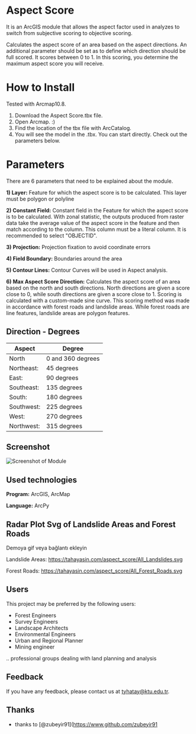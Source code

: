
# Aspect Score

It is an ArcGIS module that allows the aspect factor used in analyzes to switch from subjective scoring to objective scoring.

Calculates the aspect score of an area based on the aspect directions. An additional parameter should be set as to define which direction should be full scored. It scores between 0 to 1. In this scoring, you determine the maximum aspect score you will receive.

# How to Install
Tested with Arcmap10.8.

1. Download the Aspect Score.tbx file.
2. Open Arcmap. :)
3. Find the location of the tbx file with ArcCatalog.
4. You will see the model in the .tbx. You can start directly. Check out the parameters below.

# Parameters
There are 6 parameters that need to be explained about the module.

**1) Layer:** Feature for which the aspect score is to be calculated. This layer must be polygon or polyline

**2) Constant Field:** Constant field in the Feature for which the aspect score is to be calculated. With zonal statistic, the outputs produced from raster data take the average value of the aspect score in the feature and then match according to the column. This column must be a literal column. It is recommended to select "OBJECTID".

**3) Projection:** Projection fixation to avoid coordinate errors

**4) Field Boundary:** Boundaries around the area

**5) Contour Lines:** Contour Curves will be used in Aspect analysis.

**6) Max Aspect Score Direction:** Calculates the aspect score of an area based on the north and south directions. North directions are given a score close to 0, while south directions are given a score close to 1. Scoring is calculated with a custom-made sine curve. This scoring method was made in accordance with forest roads and landslide areas. While forest roads are line features, landslide areas are polygon features.

## Direction - Degrees

| Aspect             | Degree                                                                |
| ----------------- | ------------------------------------------------------------------ |
| North | 0 and 360 degrees |
|Northeast: |45 degrees|
|East: |90 degrees|
|Southeast: |135 degrees|
|South: |180 degrees|
|Southwest: |225 degrees|
|West: |270 degrees|
|Northwest: |315 degrees|
## Screenshot

![Screenshot of Module](https://tahayasin.com/aspect_score/Screenshot.jpg)

  
## Used technologies

**Program:** ArcGIS, ArcMap

**Language:** ArcPy

  
## Radar Plot Svg of Landslide Areas and Forest Roads

Demoya gif veya bağlantı ekleyin

  Landslide Areas: 
  https://tahayasin.com/aspect_score/All_Landslides.svg

  Forest Roads:
  https://tahayasin.com/aspect_score/All_Forest_Roads.svg
## Users

This project may be preferred by the following users:

- Forest Engineers
- Survey Engineers
- Landscape Architects
- Environmental Engineers
- Urban and Regional Planner
- Mining engineer

.. professional groups dealing with land planning and analysis

  
## Feedback

If you have any feedback, please contact us at tyhatay@ktu.edu.tr.

  
## Thanks

- thanks to [@zubeyir91](https://www.github.com/zubeyir91

  
